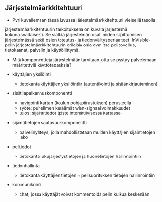 ##  Järjestelmäarkkitehtuuri

* Pyri kuvailemaan tässä luvussa järjestelmäarkkitehtuuri yleisellä tasolla

järjestelmäarkkitehtuurin tarkoituksena on kuvata järjestelmä kokonaisvaltaisesti. Se siältää järjestelmän osat, niiden sijoittumisen järjestelmässä sekä osien toteutus- ja tiedonvälitysperiaatteet.
InVisible-pelin järjestelmäarkkitehtuurin erilaisia osia ovat itse pelisovellus, tietokannat, palvelin ja käyttöliittymä.

* Mitä komponentteja järjestelmään tarvitaan jotta se pystyy palvelemaan määritettyjä käyttötapauksia?

- käyttäjien yksilöinti
	- tietokanta käyttäjien yksilöintiin (autentikointi ja sisäänkirjautuminen)
	
- sisätilapaikannuskomponentti
	- navigointi kartan (koulun pohjapiirustuksen) perusteella
	- syöte: puhelimen keräämät wlan-signaalivoimakkuudet
	- tulos: sijaintitiedot (piste interaktiivisessa kartassa)
	
- sijaintitietojen saatavuuskomponentti
	- palvelinyhteys, jolla mahdollistetaan muiden käyttäjien sijaintietojen jako
	
- pelitiedot
	- tietokanta lukujärjestystietojen ja huonetietojen hallinnointiin
	
- tiedonhallinta
	- tietokanta käyttäjien tietojen + pelisuorituksen tietojen hallinnointiin

- kommunikointi
	- chat, jossa käyttäjät voivat kommentoida pelin kulkua keskenään